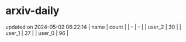 # arxiv-daily
updated on 2024-05-02 06:22:14
| name | count |
| - | - |
| user_2 | 30 |
| user_1 | 27 |
| user_0 | 96 |
